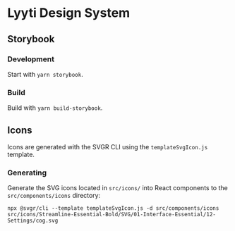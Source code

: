 # Lyyti Design System

## Storybook
### Development
Start with `yarn storybook`.
### Build
Build with `yarn build-storybook`.

## Icons
Icons are generated with the SVGR CLI using the `templateSvgIcon.js` template.
### Generating
Generate the SVG icons located in `src/icons/` into React components to the `src/components/icons` directory:

`npx @svgr/cli --template templateSvgIcon.js -d src/components/icons src/icons/Streamline-Essential-Bold/SVG/01-Interface-Essential/12-Settings/cog.svg`
